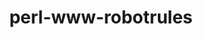 ---
title: "perl-www-robotrules"
layout: cache
categories: [package, develop]
meta: {"versions": ["6.02"], "compilers": ["gcc@=7.3.1"], "oss": ["amzn2"], "platforms": ["linux"], "targets": ["aarch64", "neoverse_n1", "x86_64_v3"], "stacks": ["aws-ahug", "aws-ahug-aarch64", "root"], "num_specs": 9, "num_specs_by_stack": {"aws-ahug-aarch64": 8, "root": 9, "aws-ahug": 1}}
spec_details: [{"hash": "itpbuifuecmbfr7okjusevre7nvnhkoj", "compiler": "gcc@=7.3.1", "versions": ["6.02"], "os": "amzn2", "platform": "linux", "target": "aarch64", "variants": ["build_system=perl"], "stacks": ["aws-ahug-aarch64", "root"], "size": "-", "tarball": "https://binaries.spack.io/develop/build_cache/linux-amzn2-aarch64/gcc-7.3.1/perl-www-robotrules-6.02/linux-amzn2-aarch64-gcc-7.3.1-perl-www-robotrules-6.02-itpbuifuecmbfr7okjusevre7nvnhkoj.spack"}, {"hash": "xihtue2v3hhy754g4iwdna5sg2dkyyqj", "compiler": "gcc@=7.3.1", "versions": ["6.02"], "os": "amzn2", "platform": "linux", "target": "aarch64", "variants": ["build_system=perl"], "stacks": ["aws-ahug-aarch64", "root"], "size": "-", "tarball": "https://binaries.spack.io/develop/build_cache/linux-amzn2-aarch64/gcc-7.3.1/perl-www-robotrules-6.02/linux-amzn2-aarch64-gcc-7.3.1-perl-www-robotrules-6.02-xihtue2v3hhy754g4iwdna5sg2dkyyqj.spack"}, {"hash": "tw4lzya6t6cukpuf7plo2rm7rylwmcdi", "compiler": "gcc@=7.3.1", "versions": ["6.02"], "os": "amzn2", "platform": "linux", "target": "aarch64", "variants": ["build_system=perl"], "stacks": ["aws-ahug-aarch64", "root"], "size": "-", "tarball": "https://binaries.spack.io/develop/build_cache/linux-amzn2-aarch64/gcc-7.3.1/perl-www-robotrules-6.02/linux-amzn2-aarch64-gcc-7.3.1-perl-www-robotrules-6.02-tw4lzya6t6cukpuf7plo2rm7rylwmcdi.spack"}, {"hash": "faybrei6kpajlpsryuzibvai2ryj437s", "compiler": "gcc@=7.3.1", "versions": ["6.02"], "os": "amzn2", "platform": "linux", "target": "aarch64", "variants": ["build_system=perl"], "stacks": ["aws-ahug-aarch64", "root"], "size": "-", "tarball": "https://binaries.spack.io/develop/build_cache/linux-amzn2-aarch64/gcc-7.3.1/perl-www-robotrules-6.02/linux-amzn2-aarch64-gcc-7.3.1-perl-www-robotrules-6.02-faybrei6kpajlpsryuzibvai2ryj437s.spack"}, {"hash": "iqs3g2ce5h4y346jeeggfffbjqjdczrl", "compiler": "gcc@=7.3.1", "versions": ["6.02"], "os": "amzn2", "platform": "linux", "target": "neoverse_n1", "variants": ["build_system=perl"], "stacks": ["aws-ahug-aarch64", "root"], "size": "-", "tarball": "https://binaries.spack.io/develop/build_cache/linux-amzn2-neoverse_n1/gcc-7.3.1/perl-www-robotrules-6.02/linux-amzn2-neoverse_n1-gcc-7.3.1-perl-www-robotrules-6.02-iqs3g2ce5h4y346jeeggfffbjqjdczrl.spack"}, {"hash": "5x4bwhzox4pypifpu2adk26luldlstrb", "compiler": "gcc@=7.3.1", "versions": ["6.02"], "os": "amzn2", "platform": "linux", "target": "neoverse_n1", "variants": ["build_system=perl"], "stacks": ["aws-ahug-aarch64", "root"], "size": "-", "tarball": "https://binaries.spack.io/develop/build_cache/linux-amzn2-neoverse_n1/gcc-7.3.1/perl-www-robotrules-6.02/linux-amzn2-neoverse_n1-gcc-7.3.1-perl-www-robotrules-6.02-5x4bwhzox4pypifpu2adk26luldlstrb.spack"}, {"hash": "p45baxqxnf6vwlpn5xsf5l6s6snoebw7", "compiler": "gcc@=7.3.1", "versions": ["6.02"], "os": "amzn2", "platform": "linux", "target": "neoverse_n1", "variants": ["build_system=perl"], "stacks": ["aws-ahug-aarch64", "root"], "size": "-", "tarball": "https://binaries.spack.io/develop/build_cache/linux-amzn2-neoverse_n1/gcc-7.3.1/perl-www-robotrules-6.02/linux-amzn2-neoverse_n1-gcc-7.3.1-perl-www-robotrules-6.02-p45baxqxnf6vwlpn5xsf5l6s6snoebw7.spack"}, {"hash": "cjuw2bphgtvjhnk64g7ti5ohpl7uup7g", "compiler": "gcc@=7.3.1", "versions": ["6.02"], "os": "amzn2", "platform": "linux", "target": "neoverse_n1", "variants": ["build_system=perl"], "stacks": ["aws-ahug-aarch64", "root"], "size": "-", "tarball": "https://binaries.spack.io/develop/build_cache/linux-amzn2-neoverse_n1/gcc-7.3.1/perl-www-robotrules-6.02/linux-amzn2-neoverse_n1-gcc-7.3.1-perl-www-robotrules-6.02-cjuw2bphgtvjhnk64g7ti5ohpl7uup7g.spack"}, {"hash": "psrenhrcg2m6pcsipfuwigdfpons5oly", "compiler": "gcc@=7.3.1", "versions": ["6.02"], "os": "amzn2", "platform": "linux", "target": "x86_64_v3", "variants": ["build_system=perl"], "stacks": ["aws-ahug", "root"], "size": "-", "tarball": "https://binaries.spack.io/develop/build_cache/linux-amzn2-x86_64_v3/gcc-7.3.1/perl-www-robotrules-6.02/linux-amzn2-x86_64_v3-gcc-7.3.1-perl-www-robotrules-6.02-psrenhrcg2m6pcsipfuwigdfpons5oly.spack"}]
---